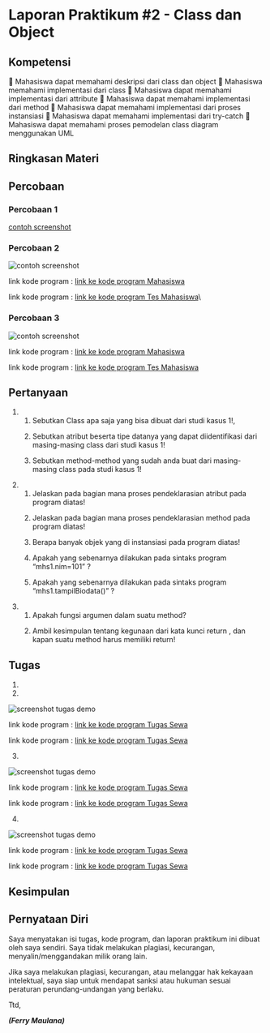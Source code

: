 # Laporan Praktikum #2 - Class dan Object

## Kompetensi

 Mahasiswa dapat memahami deskripsi dari class dan object 
 Mahasiswa memahami implementasi dari class 
 Mahasiswa dapat memahami implementasi dari attribute  Mahasiswa dapat memahami implementasi dari method 
 Mahasiswa dapat memahami implementasi dari proses      instansiasi 
 Mahasiswa dapat memahami implementasi dari try-catch  Mahasiswa dapat memahami proses pemodelan class        diagram menggunakan UML 

## Ringkasan Materi

## Percobaan

### Percobaan 1
[contoh screenshot](img/MotorDemo.PNG)

### Percobaan 2

![contoh screenshot](img/TesMahasiswa.PNG)

link kode program : [link ke kode program Mahasiswa](../../src/2-Class_dan_Object/Mahasiswa1841720137Ferry.java)

link kode program : [link ke kode program Tes Mahasiswa](../../src/2-Class_dan_Object/TestMahasiswa1841720137Ferry.java)\


### Percobaan 3

![contoh screenshot](img/TesBarang.PNG)

link kode program : [link ke kode program Mahasiswa](../../src/2-Class_dan_Object/Barang1841720137Ferry.java)

link kode program : [link ke kode program Tes Mahasiswa](../../src/2-Class_dan_Object/TestBarang1841720137Ferry.java)

## Pertanyaan

1. 1. Sebutkan Class apa saja yang bisa dibuat dari         studi kasus 1!,
        > 
    2. Sebutkan atribut beserta tipe datanya yang dapat diidentifikasi dari masing-masing class dari studi kasus 1! 
        >
    3. Sebutkan method-method yang sudah anda buat dari masing-masing class pada studi kasus 1! 
        >

2.  1. Jelaskan pada bagian mana proses pendeklarasian      atribut pada program diatas!
        >
    2. Jelaskan pada bagian mana proses pendeklarasian method pada program diatas! 
        >
    3. Berapa banyak objek yang di instansiasi pada program diatas! 
        >
    4. Apakah yang sebenarnya dilakukan pada sintaks program “mhs1.nim=101” ? 
        >
    5. Apakah yang sebenarnya dilakukan pada sintaks program “mhs1.tampilBiodata()” ? 
        >
3.  1. Apakah fungsi argumen dalam suatu method? 
        >
    2. Ambil kesimpulan tentang kegunaan dari kata kunci return , dan kapan suatu method harus memiliki return!
        >

## Tugas

1.


2.

![screenshot tugas demo](img/SewaDemo.PNG)


link kode program : [link ke kode program Tugas Sewa](../../src/2-Class_dan_Object/Sewa1841720137Ferry.java)

link kode program : [link ke kode program Tugas Sewa](../../src/2-Class_dan_Object/SewaDemo1841720137Ferry.java)

3.

![screenshot tugas demo](img/LingkaranDemo.PNG)

link kode program : [link ke kode program Tugas Sewa](../../src/2-Class_dan_Object/Lingkaran1841720137Ferry.java)

link kode program : [link ke kode program Tugas Sewa](../../src/2-Class_dan_Object/LingkaranDemo1841720137Ferry.java)

4.

![screenshot tugas demo](img/BarangDuaDemo.PNG)

link kode program : [link ke kode program Tugas Sewa](../../src/2-Class_dan_Object/BarangDua1841720137Ferry.java)

link kode program : [link ke kode program Tugas Sewa](../../src/2-Class_dan_Object/BarangDuaDemo1841720137Ferry.java)



## Kesimpulan


## Pernyataan Diri

Saya menyatakan isi tugas, kode program, dan laporan praktikum ini dibuat oleh saya sendiri. Saya tidak melakukan plagiasi, kecurangan, menyalin/menggandakan milik orang lain.

Jika saya melakukan plagiasi, kecurangan, atau melanggar hak kekayaan intelektual, saya siap untuk mendapat sanksi atau hukuman sesuai peraturan perundang-undangan yang berlaku.

Ttd,

***(Ferry Maulana)***